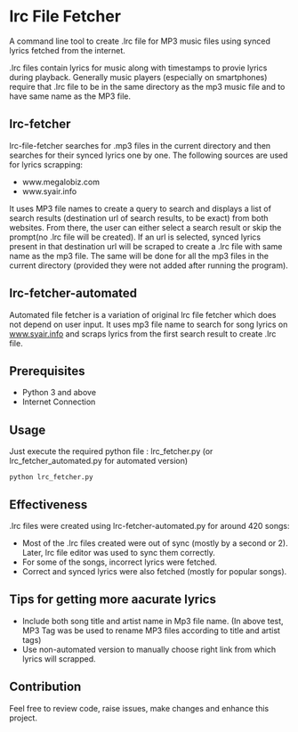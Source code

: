 # lrc File Fetcher
A command line tool to create .lrc file for MP3 music files using synced lyrics fetched from the internet.

.lrc files contain lyrics for music along with timestamps to provie lyrics during playback. Generally music players (especially on smartphones) require that .lrc file  to be in the same directory as the mp3 music file and to have same name as the MP3 file.


## lrc-fetcher
lrc-file-fetcher searches for .mp3 files in the current directory and then searches for their synced lyrics one by one. The following sources are used for lyrics scrapping:
<ul>
<li>www.megalobiz.com</li>
<li>www.syair.info</li>
</ul>

It uses MP3 file names to create a query to search and displays a list of search results (destination url of search results, to be exact) from both websites. From there, the user can either select a search result or skip the prompt(no .lrc file will be created). If an url is selected, synced lyrics present in that destination url will be scraped to create a .lrc file with same name as the mp3 file. The same will be done for all the mp3 files in the current directory (provided they were not added after running the program).

  
## lrc-fetcher-automated
Automated file fetcher is a variation of original lrc file fetcher which does not depend on user input. It uses mp3 file name to search for song lyrics on www.syair.info and scraps lyrics from the first search result to create .lrc file.

 
## Prerequisites
<ul>
<li>Python 3 and above</li>
<li>Internet Connection</li>
</ul>

  
## Usage
Just execute the required python file : lrc_fetcher.py (or lrc_fetcher_automated.py for automated version)
~~~
python lrc_fetcher.py
~~~


## Effectiveness
.lrc files were created using lrc-fetcher-automated.py for around 420 songs:
<ul>
<li>Most of the .lrc files created were out of sync (mostly by a second or 2). Later, lrc file editor was used to sync them correctly.</li>
<li>For some of the songs, incorrect lyrics were fetched.</li>
<li>Correct and synced lyrics were also fetched (mostly for popular songs).</li>
</ul>

  
## Tips for getting more aacurate lyrics
<ul>
<li>Include both song title and artist name in Mp3 file name. (In above test, MP3 Tag was be used to rename MP3 files according to title and artist tags)  </li>
<li>Use non-automated version to manually choose right link from which lyrics will scrapped.</li>
</ul>


## Contribution
Feel free to review code, raise issues, make changes and enhance this project.
